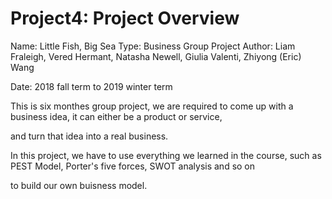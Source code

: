 # Project4: Project Overview



Name: Little Fish, Big Sea
Type: Business Group Project 
Author: Liam Fraleigh, Vered Hermant, Natasha Newell, Giulia Valenti, Zhiyong (Eric) Wang

Date: 2018 fall term to 2019 winter term


This is six monthes group project, we are required to come up with a business idea, it can either be a product or service, 

and turn that idea into a real business.

In this project, we have to use everything we learned in the course, such as PEST Model, Porter's five forces, SWOT analysis and so on

to build our own buisness model.








